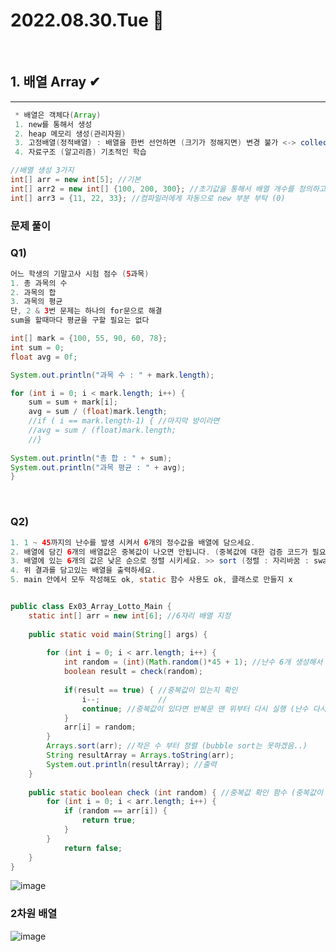 # 2022.08.30.Tue 📅
<br>

## 1. 배열 Array ✔
--------------
```java
 * 배열은 객체다(Array)
 1. new를 통해서 생성
 2. heap 메모리 생성(관리자원)
 3. 고정배열(정적배열) : 배열을 한번 선언하면 (크기가 정해지면) 변경 불가 <-> collection(동적)
 4. 자료구조 (알고리즘) 기초적인 학습
 ```

 ```java
 //배열 생성 3가지
int[] arr = new int[5]; //기본
int[] arr2 = new int[] {100, 200, 300}; //초기값을 통해서 배열 개수를 정의하고 값을 할당
int[] arr3 = {11, 22, 33}; //컴파일러에게 자동으로 new 부분 부탁 (0)
```
        

 ### 문제 풀이
 ### Q1) 
``` java
어느 학생의 기말고사 시험 점수 (5과목)
1. 총 과목의 수
2. 과목의 합
3. 과목의 평균
단, 2 & 3번 문제는 하나의 for문으로 해결
sum을 할때마다 평균을 구할 필요는 없다
```

```java
int[] mark = {100, 55, 90, 60, 78};
int sum = 0;
float avg = 0f;

System.out.println("과목 수 : " + mark.length);

for (int i = 0; i < mark.length; i++) {
    sum = sum + mark[i];
    avg = sum / (float)mark.length;
    //if ( i == mark.length-1) { //마지막 방이라면 
    //avg = sum / (float)mark.length;
    //}
    
System.out.println("총 합 : " + sum);
System.out.println("과목 평균 : " + avg);
}
```
<br>

### Q2)
```java
1. 1 ~ 45까지의 난수를 발생 시켜서 6개의 정수값을 배열에 담으세요.
2. 배열에 담긴 6개의 배열값은 중복값이 나오면 안됩니다. (중복값에 대한 검증 코드가 필요)
3. 배열에 있는 6개의 값은 낮은 순으로 정렬 시키세요. >> sort (정렬 : 자리바꿈 : swap)
4. 위 결과를 담고있는 배열을 출력하세요.
5. main 안에서 모두 작성해도 ok, static 함수 사용도 ok, 클래스로 만들지 x


public class Ex03_Array_Lotto_Main {
	static int[] arr = new int[6]; //6자리 배열 지정
	
	public static void main(String[] args) {
	
		for (int i = 0; i < arr.length; i++) {
			int random = (int)(Math.random()*45 + 1); //난수 6개 생성해서 배열로 지정
			boolean result = check(random);
			
			if(result == true) { //중복값이 있는지 확인
				i--;			 // 
				continue; //중복값이 있다면 반복문 맨 위부터 다시 실행 (난수 다시 뽑기)
			}
			arr[i] = random;	
		} 
		Arrays.sort(arr); //작은 수 부터 정렬 (bubble sort는 못하겠음..)
		String resultArray = Arrays.toString(arr);
		System.out.println(resultArray); //출력
	}
	
	public static boolean check (int random) { //중복값 확인 함수 (중복값이 있다면 true를 없다면 false를 return)
		for (int i = 0; i < arr.length; i++) {
			if (random == arr[i]) {
				return true;
			}
		}
			return false;
	}
}
```

 ![image](https://user-images.githubusercontent.com/111114507/187410453-e81b7c95-2101-4680-8d99-c1404e9f4e78.png)

 ### 2차원 배열
 ![image](http://www.tcpschool.com/lectures/img_java_array23.png)